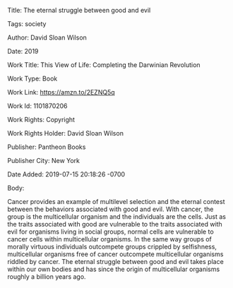 Title:  The eternal struggle between good and evil

Tags:   society

Author: David Sloan Wilson

Date:   2019

Work Title: This View of Life: Completing the Darwinian Revolution

Work Type: Book

Work Link: https://amzn.to/2EZNQ5q

Work Id: 1101870206

Work Rights: Copyright

Work Rights Holder: David Sloan Wilson

Publisher: Pantheon Books

Publisher City: New York

Date Added: 2019-07-15 20:18:26 -0700

Body: 

Cancer provides an example of multilevel selection and the eternal contest between the behaviors associated with good and evil. With cancer, the group is the multicellular organism and the individuals are the cells. Just as the traits associated with good are vulnerable to the traits associated with evil for organisms living in social groups, normal cells are vulnerable to cancer cells within multicellular organisms. In the same way groups of morally virtuous individuals outcompete groups crippled by selfishness, multicellular organisms free of cancer outcompete multicellular organisms riddled by cancer. The eternal struggle between good and evil takes place within our own bodies and has since the origin of multicellular organisms roughly a billion years ago. 

